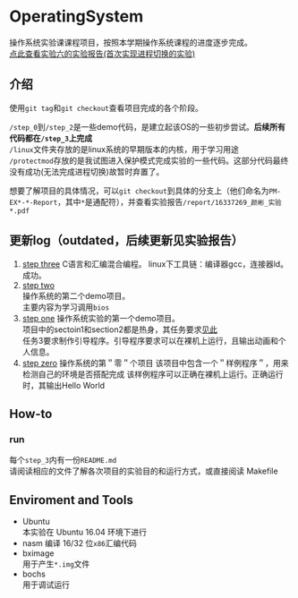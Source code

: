 # OperatingSystem
操作系统实验课课程项目，按照本学期操作系统课程的进度逐步完成。  
[点此查看实验六的实验报告(首次实现进程切换的实验)](https://github.com/YanB25/OperatingSystem/blob/master/report/16337269_%E9%A2%9C%E5%BD%AC_%E5%AE%9E%E9%AA%8C%E5%85%AD.pdf)
## 介绍
使用`git tag`和`git checkout`查看项目完成的各个阶段。  

`/step_0`到`/step_2`是一些demo代码，是建立起该OS的一些初步尝试。**后续所有代码都在`/step_3`上完成**   
`/linux`文件夹存放的是linux系统的早期版本的内核，用于学习用途  
`/protectmod`存放的是我试图进入保护模式完成实验的一些代码。这部分代码最终没有成功(无法完成进程切换)故暂时弃置了。  

想要了解项目的具体情况，可以`git checkout`到具体的分支上（他们命名为`PM-EX*-*-Report`，其中`*`是通配符），并查看实验报告`/report/16337269_颜彬_实验*.pdf`
## 更新log（outdated，后续更新见实验报告）
1. [step three][4]
C语言和汇编混合编程。 
linux下工具链：编译器gcc，连接器ld。  
成功。
1. [step two][3]  
操作系统的第二个demo项目。  
主要内容为学习调用`bios`
1. [step one][1]
操作系统实验的第一个demo项目。  
项目中的sectoin1和section2都是热身，其任务要求[见此][1]  
任务3要求制作引导程序。引导程序要求可以在裸机上运行，且输出动画和个人信息。
1. [step zero][2]
操作系统的第＂零＂个项目
该项目中包含一个＂样例程序＂，用来检测自己的环境是否搭配完成
该样例程序可以正确在裸机上运行。正确运行时，其输出Hello World
## How-to
### run
每个`step_3`内有一份`README.md`  
请阅读相应的文件了解各次项目的实验目的和运行方式，或直接阅读 Makefile
## Enviroment and Tools
- Ubuntu  
本实验在 Ubuntu 16.04 环境下进行    
- nasm
编译 16/32 位`x86`汇编代码  
- bximage  
用于产生`*.img`文件  
- bochs  
用于调试运行  
  
[1]: /step_1/README.md
[2]: /step_0/README.md
[3]: /step_2/README.md
[4]: /step_3/README.md
